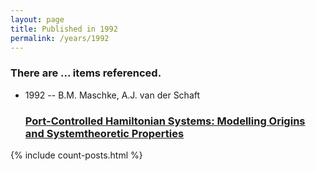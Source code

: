 ```yaml
---
layout: page
title: Published in 1992
permalink: /years/1992
---
```


<h3 id="number-posts">There are ... items referenced.</h3>
<ul class="post-list">

  <li>
    <span class="post-meta">1992 -- B.M. Maschke, A.J. van der Schaft</span>
    <h3><a class="post-link" href="{{ site.baseurl }}/port-controlled-hamiltonian-systems-modelling-origins-and-systemtheoretic-properties">Port-Controlled Hamiltonian Systems: Modelling Origins and Systemtheoretic Properties</a></h3>
  </li>
</ul>
{% include count-posts.html %}
